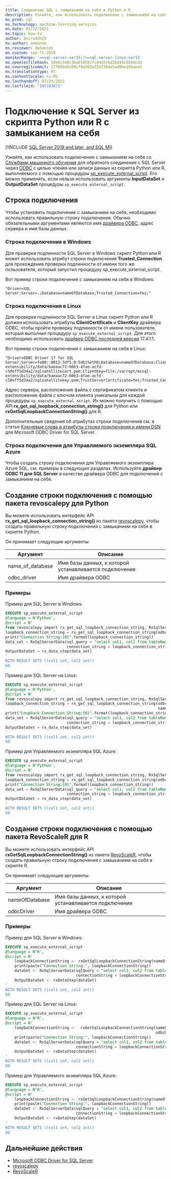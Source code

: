 ```yaml
---
title: Соединение SQL с замыканием на себя в Python и R
description: Узнайте, как использовать подключение с замыканием на себя для обратного соединения с SQL Server через ODBC с целью чтения или записи данных из скрипта Python или R, выполняемого с помощью процедуры sp_execute_external_script.
ms.prod: sql
ms.technology: machine-learning-services
ms.date: 03/22/2021
ms.topic: how-to
author: Aniruddh25
ms.author: anmunde
ms.reviewer: dphansen
ms.custom: seo-lt-2019
monikerRange: '>=sql-server-ver15||>=sql-server-linux-ver15'
ms.openlocfilehash: 5de6c3e8c3ba65858cfc04ddcbd2bd45c5b84cd2
ms.sourcegitcommit: 17f05be5c08cf9a503a72b739da5ad8be15baea5
ms.translationtype: HT
ms.contentlocale: ru-RU
ms.lasthandoff: 03/25/2021
ms.locfileid: "105103871"
---
```

# <a name="loopback-connection-to-sql-server-from-a-python-or-r-script"></a>Подключение к SQL Server из скрипта Python или R с замыканием на себя
[!INCLUDE [SQL Server 2019 and later, and SQL MI](../../includes/applies-to-version/sqlserver2019-asdbmi.md)]

Узнайте, как использовать подключение с замыканием на себя со [Службами машинного обучения](../sql-server-machine-learning-services.md) для обратного соединения с SQL Server через [ODBC](../../connect/odbc/microsoft-odbc-driver-for-sql-server.md) с целью чтения или записи данных из скрипта Python или R, выполняемого с помощью процедуры [sp_execute_external_script](../../relational-databases/system-stored-procedures/sp-execute-external-script-transact-sql.md). Его можно применять, если нельзя использовать аргументы **InputDataSet** и **OutputDataSet** процедуры `sp_execute_external_script`.

## <a name="connection-string"></a>Строка подключения

Чтобы установить подключение с замыканием на себя, необходимо использовать правильную строку подключения. Обычно обязательными аргументами являются имя [драйвера ODBC](../../connect/odbc/microsoft-odbc-driver-for-sql-server.md), адрес сервера и имя базы данных.

### <a name="connection-string-on-windows"></a>Строка подключения в Windows

Для проверки подлинности SQL Server в Windows скрипт Python или R может использовать атрибут строки подключения **Trusted_Connection** для прохождения проверки подлинности от имени того же пользователя, который запустил процедуру sp_execute_external_script.

Вот пример строки подключения с замыканием на себя в Windows:

``` 
"Driver=SQL Server;Server=.;Database=nameOfDatabase;Trusted_Connection=Yes;"
```

### <a name="connection-string-on-linux"></a>Строка подключения в Linux

Для проверки подлинности SQL Server в Linux скрипт Python или R должен использовать атрибуты **ClientCertificate** и **ClientKey** драйвера ODBC, чтобы пройти проверку подлинности от имени пользователя, который выполнил процедуру `sp_execute_external_script`. Для этого необходимо использовать [драйвер ODBC последней версии](../../connect/odbc/download-odbc-driver-for-sql-server.md) 17.4.1.1.

Вот пример строки подключения с замыканием на себя в Linux:

```
"Driver=ODBC Driver 17 for SQL Server;Server=fe80::8012:3df5:0:5db1%eth0;Database=nameOfDatabase;ClientCertificate=file:/var/opt/mssql-extensibility/data/baeaac72-60b3-4fae-acfd-c50eff5d34a2/sqlsatellitecert.pem;ClientKey=file:/var/opt/mssql-extensibility/data/baeaac72-60b3-4fae-acfd-c50eff5d34a2/sqlsatellitekey.pem;TrustServerCertificate=Yes;Trusted_Connection=no;Encrypt=Yes"
```

Адрес сервера, расположение файла с сертификатом клиента и расположение файла с ключом клиента уникальны для каждой процедуры `sp_execute_external_script`. Их можно получить с помощью API **rx_get_sql_loopback_connection_string()** для Python или **rxGetSqlLoopbackConnectionString()** для R.

Дополнительные сведения об атрибутах строки подключения см. в статье [Ключевые слова и атрибуты строки подключения и имени DSN](../../connect/odbc/dsn-connection-string-attribute.md#new-connection-string-keywords-and-connection-attributes) для Microsoft ODBC Driver for SQL Server.

### <a name="connection-string-on-azure-sql-managed-instance"></a>Строка подключения для Управляемого экземпляра SQL Azure
Чтобы создать строку подключения для Управляемого экземпляра Azure SQL, см. примеры в следующих разделах. Используйте **драйвер ODBC 11 для SQL Server** в качестве драйвера ODBC для подключений с замыканием на себя.

## <a name="generate-connection-string-with-revoscalepy-for-python"></a>Создание строки подключения с помощью пакета revoscalepy для Python

Вы можете использовать интерфейс API **rx_get_sql_loopback_connection_string()** из пакета [revoscalepy](../python/ref-py-revoscalepy.md), чтобы создать правильную строку подключения с замыканием на себя в скрипте Python.

Он принимает следующие аргументы:

| Аргумент | Описание |
|-|-|
| name_of_database | Имя базы данных, к которой устанавливается подключение |
| odbc_driver | Имя драйвера ODBC |

### <a name="examples"></a>Примеры

Пример для SQL Server в Windows:

```sql
EXECUTE sp_execute_external_script
@language = N'Python',
@script = N'
from revoscalepy import rx_get_sql_loopback_connection_string, RxSqlServerData, rx_data_step
loopback_connection_string = rx_get_sql_loopback_connection_string(odbc_driver="SQL Server", name_of_database="DBName")
print("Connection String:{0}".format(loopback_connection_string))
data_set = RxSqlServerData(sql_query = "select col1, col2 from tableName",
                           connection_string = loopback_connection_string)
OutputDataSet = rx_data_step(data_set)
'
WITH RESULT SETS ((col1 int, col2 int))
GO
```

Пример для SQL Server на Linux:

```sql
EXECUTE sp_execute_external_script
@language = N'Python',
@script = N'
from revoscalepy import rx_get_sql_loopback_connection_string, RxSqlServerData, rx_data_step
loopback_connection_string = rx_get_sql_loopback_connection_string(odbc_driver="ODBC Driver 17 for SQL Server",
                                                                   name_of_database="DBName")
print("Loopback Connection String:{0}".format(loopback_connection_string))
data_set = RxSqlServerData(sql_query = "select col1, col2 from tableName",
                           connection_string = loopback_connection_string)
OutputDataSet = rx_data_step(data_set)
'
WITH RESULT SETS ((col1 int, col2 int))
GO
```

Пример для Управляемого экземпляра SQL Azure:

```sql
EXECUTE sp_execute_external_script
@language = N'Python',
@script = N'
from revoscalepy import rx_get_sql_loopback_connection_string, RxSqlServerData, rx_data_step
loopback_connection_string = rx_get_sql_loopback_connection_string(odbc_driver="ODBC Driver 11 for SQL Server", name_of_database="DBName")
print("Connection String:{0}".format(loopback_connection_string))
data_set = RxSqlServerData(sql_query = "select col1, col2 from tableName",
                           connection_string = loopback_connection_string)
OutputDataSet = rx_data_step(data_set)
'
WITH RESULT SETS ((col1 int, col2 int))
GO
```

## <a name="generate-connection-string-with-revoscaler-for-r"></a>Создание строки подключения с помощью пакета RevoScaleR для R

Вы можете использовать интерфейс API **rxGetSqlLoopbackConnectionString()** из пакета [RevoScaleR](../r/ref-r-revoscaler.md), чтобы создать правильную строку подключения с замыканием на себя в скрипте R.

Он принимает следующие аргументы:

| Аргумент | Описание |
|-|-|
| nameOfDatabase | Имя базы данных, к которой устанавливается подключение |
| odbcDriver | Имя драйвера ODBC |

### <a name="examples"></a>Примеры

Пример для SQL Server в Windows:

```sql
EXECUTE sp_execute_external_script
@language = N'R',
@script = N'
    loopbackConnectionString <- rxGetSqlLoopbackConnectionString(nameOfDatabase="DBName", odbcDriver ="SQL Server")
    print(paste("Connection String:", loopbackConnectionString))
    dataSet <- RxSqlServerData(sqlQuery = "select col1, col2 from tableName",
                               connectionString = loopbackConnectionString)
    OutputDataSet <- rxDataStep(dataSet)
'
WITH RESULT SETS ((col1 int, col2 int))
GO
```

Пример для SQL Server на Linux:

```sql
EXECUTE sp_execute_external_script
@language = N'R',
@script = N'
    loopbackConnectionString <-  rxGetSqlLoopbackConnectionString(nameOfDatabase="DBName", 
                                                                  odbcDriver ="ODBC Driver 17 for SQL Server")
    print(paste("Connection String:", loopbackConnectionString))
    dataSet <- RxSqlServerData(sqlQuery = "select col1, col2 from tableName", 
                               connectionString = loopbackConnectionString)
    OutputDataSet <- rxDataStep(dataSet)
'
WITH RESULT SETS ((col1 int, col2 int))
GO
```

Пример для Управляемого экземпляра SQL Azure:

```sql
EXECUTE sp_execute_external_script
@language = N'R',
@script = N'
    loopbackConnectionString <- rxGetSqlLoopbackConnectionString(nameOfDatabase="DBName", odbcDriver ="ODBC Driver 11 for SQL Server")
    print(paste("Connection String:", loopbackConnectionString))
    dataSet <- RxSqlServerData(sqlQuery = "select col1, col2 from tableName",
                               connectionString = loopbackConnectionString)
    OutputDataSet <- rxDataStep(dataSet)
'
WITH RESULT SETS ((col1 int, col2 int))
GO
```

## <a name="next-steps"></a>Дальнейшие действия

+ [Microsoft ODBC Driver for SQL Server](../../connect/odbc/microsoft-odbc-driver-for-sql-server.md)
+ [revoscalepy](../python/ref-py-revoscalepy.md)
+ [RevoScaleR](../r/ref-r-revoscaler.md)
